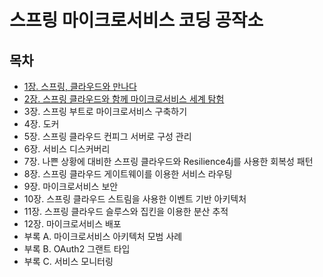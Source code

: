 # 스프링 마이크로서비스 코딩 공작소
## 목차
- [1장. 스프링, 클라우드와 만나다](./contents/chapter01.md)
- [2장. 스프링 클라우드와 함께 마이크로서비스 세계 탐험](./contents/chapter02.md)
- 3장. 스프링 부트로 마이크로서비스 구축하기
- 4장. 도커
- 5장. 스프링 클라우드 컨피그 서버로 구성 관리
- 6장. 서비스 디스커버리
- 7장. 나쁜 상황에 대비한 스프링 클라우드와 Resilience4j를 사용한 회복성 패턴
- 8장. 스프링 클라우드 게이트웨이를 이용한 서비스 라우팅
- 9장. 마이크로서비스 보안
- 10장. 스프링 클라우드 스트림을 사용한 이벤트 기반 아키텍처
- 11장. 스프링 클라우드 슬루스와 집킨을 이용한 분산 추적
- 12장. 마이크로서비스 배포
- 부록 A. 마이크로서비스 아키텍처 모범 사례
- 부록 B. OAuth2 그랜트 타입
- 부록 C. 서비스 모니터링